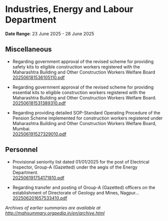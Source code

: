 # Industries, Energy and Labour Department

**Date Range**: 23 June 2025 - 28 June 2025


## Miscellaneous
- Regarding government approval of the revised scheme for providing safety kits to eligible construction workers registered with the Maharashtra Building and Other Construction Workers Welfare Board\
  [202506181536105110.pdf](https://gr.maharashtra.gov.in/Site/Upload/Government%20Resolutions/English/202506181536105110.pdf)

- Regarding government approval of the revised scheme for providing essential kits to eligible construction workers registered with the Maharashtra Building and Other Construction Workers Welfare Board.\
  [202506181531389310.pdf](https://gr.maharashtra.gov.in/Site/Upload/Government%20Resolutions/English/202506181531389310.pdf)

- Regarding providing detailed SOP-Standard Operating Procedure of the Pension Scheme implemented for construction workers registered under Maharashtra Building and Other Construction Workers Welfare Board, Mumbai.\
  [202506191527329010.pdf](https://gr.maharashtra.gov.in/Site/Upload/Government%20Resolutions/English/202506191527329010.pdf)

## Personnel
- Provisional seniority list dated 01/01/2025 for the post of Electrical Inspector, Group-A (Gazetted) under the aegis of the Energy Department.\
  [202506191754171810.pdf](https://gr.maharashtra.gov.in/Site/Upload/Government%20Resolutions/English/202506191754171810.pdf)

- Regarding transfer and posting of Group-A (Gazetted) officers on the establishment of Directorate of Geology and Mines, Nagpur...\
  [202506201657533410.pdf](https://gr.maharashtra.gov.in/Site/Upload/Government%20Resolutions/English/202506201657533410.pdf)


*Archives of earlier summaries are available at http://mahsummary.orgpedia.in/en/archive.html*